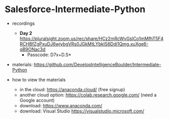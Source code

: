 # Salesforce-Intermediate-Python

* recordings
  * __Day 2__ https://pluralsight.zoom.us/rec/share/HCz2mRcWvGslCo1mMfhT5F4RCHBfZgPxuDJ6wjybgVRs0JGkMtLYbkIS6Ddi1Qmg.xuXge6-qB9ONac3d
    * Passcode: D7x+D.S*

* materials: https://github.com/DevelopIntelligenceBoulder/Intermediate-Python

* how to view the materials
  * in the cloud: https://anaconda.cloud/ (free signup)
  * another cloud option: https://colab.research.google.com/ (need a Google account)
  * download: https://www.anaconda.com/
  * download: Visual Studio https://visualstudio.microsoft.com/
